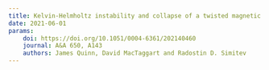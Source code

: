 ```yaml
---
title: Kelvin-Helmholtz instability and collapse of a twisted magnetic null point with anisotropic viscosity
date: 2021-06-01
params:
    doi: https://doi.org/10.1051/0004-6361/202140460
    journal: A&A 650, A143
    authors: James Quinn, David MacTaggart and Radostin D. Simitev
---
```


